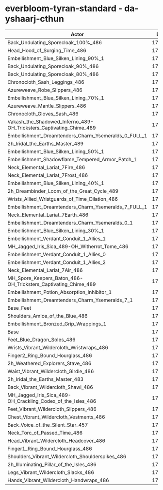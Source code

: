 # everbloom-tyran-standard - da-yshaarj-cthun
| Actor | DPS | Increase |
|---|:---:|:---:|
|Back_Undulating_Sporecloak_100%_486|178206|1.57%|
|Head_Hood_of_Surging_Time_486|178181|1.55%|
|Embellishment_Blue_Silken_Lining_90%_1|178060|1.48%|
|Back_Undulating_Sporecloak_90%_486|177887|1.39%|
|Back_Undulating_Sporecloak_80%_486|177613|1.23%|
|Chronocloth_Sash_Leggings_486|177566|1.20%|
|Azureweave_Robe_Slippers_486|177565|1.20%|
|Embellishment_Blue_Silken_Lining_70%_1|177471|1.15%|
|Azureweave_Mantle_Slippers_486|177348|1.08%|
|Chronocloth_Gloves_Sash_486|177322|1.06%|
|Vakash_the_Shadowed_Inferno_489-OH_Tricksters_Captivating_Chime_489|177185|0.99%|
|Embellishment_Dreamtenders_Charm_Ysemeralds_0_FULL_1|177068|0.92%|
|2h_Iridal_the_Earths_Master_489|177011|0.89%|
|Embellishment_Blue_Silken_Lining_50%_1|176867|0.80%|
|Embellishment_Shadowflame_Tempered_Armor_Patch_1|176746|0.74%|
|Neck_Elemental_Lariat_7Fire_486|176725|0.72%|
|Neck_Elemental_Lariat_7Frost_486|176648|0.68%|
|Embellishment_Blue_Silken_Lining_40%_1|176638|0.67%|
|2h_Dreambinder_Loom_of_the_Great_Cycle_489|176630|0.67%|
|Wrists_Allied_Wristguards_of_Time_Dilation_486|176373|0.52%|
|Embellishment_Dreamtenders_Charm_Ysemeralds_7_FULL_1|176357|0.51%|
|Neck_Elemental_Lariat_7Earth_486|176337|0.50%|
|Embellishment_Dreamtenders_Charm_Ysemeralds_0_1|176336|0.50%|
|Embellishment_Blue_Silken_Lining_30%_1|176311|0.49%|
|Embellishment_Verdant_Conduit_1_Allies_1|176282|0.47%|
|MH_Jagged_Iris_Sica_489-OH_Witherrot_Tome_486|176266|0.46%|
|Embellishment_Verdant_Conduit_1_Allies_0|176228|0.44%|
|Embellishment_Verdant_Conduit_1_Allies_2|176220|0.44%|
|Neck_Elemental_Lariat_7Air_486|176155|0.40%|
|MH_Spore_Keepers_Baton_486-OH_Tricksters_Captivating_Chime_489|176003|0.31%|
|Embellishment_Potion_Absorption_Inhibitor_1|175802|0.20%|
|Embellishment_Dreamtenders_Charm_Ysemeralds_7_1|175739|0.16%|
|Base_Feet|175659|0.12%|
|Shoulders_Amice_of_the_Blue_486|175579|0.07%|
|Embellishment_Bronzed_Grip_Wrappings_1|175485|0.02%|
|Base|175455|0.00%|
|Feet_Blue_Dragon_Soles_486|175310|-0.08%|
|Wrists_Vibrant_Wildercloth_Wristwraps_486|175286|-0.10%|
|Finger2_Ring_Bound_Hourglass_486|175252|-0.12%|
|2h_Weathered_Explorers_Stave_486|175250|-0.12%|
|Waist_Vibrant_Wildercloth_Girdle_486|175188|-0.15%|
|2h_Iridal_the_Earths_Master_483|175179|-0.16%|
|Back_Vibrant_Wildercloth_Shawl_486|175089|-0.21%|
|MH_Jagged_Iris_Sica_489-OH_Crackling_Codex_of_the_Isles_486|174995|-0.26%|
|Feet_Vibrant_Wildercloth_Slippers_486|174994|-0.26%|
|Chest_Vibrant_Wildercloth_Vestments_486|174990|-0.27%|
|Back_Voice_of_the_Silent_Star_457|174966|-0.28%|
|Neck_Torc_of_Passed_Time_486|174959|-0.28%|
|Head_Vibrant_Wildercloth_Headcover_486|174940|-0.29%|
|Finger1_Ring_Bound_Hourglass_486|174846|-0.35%|
|Shoulders_Vibrant_Wildercloth_Shoulderspikes_486|174795|-0.38%|
|2h_Illuminating_Pillar_of_the_Isles_486|174692|-0.43%|
|Legs_Vibrant_Wildercloth_Slacks_486|174593|-0.49%|
|Hands_Vibrant_Wildercloth_Handwraps_486|174425|-0.59%|

